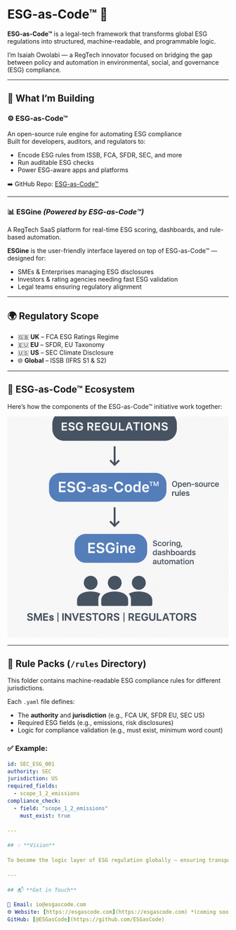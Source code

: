 # ESG-as-Code™ 🧩

**ESG-as-Code™** is a legal-tech framework that transforms global ESG regulations into structured, machine-readable, and programmable logic.

I’m Isaiah Owolabi — a RegTech innovator focused on bridging the gap between policy and automation in environmental, social, and governance (ESG) compliance.

---

## 🔧 What I’m Building

### ⚙️ ESG-as-Code™  
An open-source rule engine for automating ESG compliance  
Built for developers, auditors, and regulators to:
- Encode ESG rules from ISSB, FCA, SFDR, SEC, and more
- Run auditable ESG checks
- Power ESG-aware apps and platforms

➡️ GitHub Repo: [ESG-as-Code™](https://github.com/ESGasCode/esgascode)

---

### 📊 ESGine *(Powered by ESG-as-Code™)*  
A RegTech SaaS platform for real-time ESG scoring, dashboards, and rule-based automation.

**ESGine** is the user-friendly interface layered on top of ESG-as-Code™ — designed for:
- SMEs & Enterprises managing ESG disclosures
- Investors & rating agencies needing fast ESG validation
- Legal teams ensuring regulatory alignment

---

## 🌍 Regulatory Scope

- 🇬🇧 **UK** – FCA ESG Ratings Regime  
- 🇪🇺 **EU** – SFDR, EU Taxonomy  
- 🇺🇸 **US** – SEC Climate Disclosure  
- 🌐 **Global** – ISSB (IFRS S1 & S2)

---

## 🧠 ESG-as-Code™ Ecosystem

Here’s how the components of the ESG-as-Code™ initiative work together:

![ESG-as-Code Ecosystem](A_flowchart-style_diagram_in_black_and_white_illus.png)

---

## 📁 Rule Packs (`/rules` Directory)

This folder contains machine-readable ESG compliance rules for different jurisdictions.

Each `.yaml` file defines:
- The **authority** and **jurisdiction** (e.g., FCA UK, SFDR EU, SEC US)
- Required ESG fields (e.g., emissions, risk disclosures)
- Logic for compliance validation (e.g., must exist, minimum word count)

### ✅ Example:
````yaml
id: SEC_ESG_001
authority: SEC
jurisdiction: US
required_fields:
  - scope_1_2_emissions
compliance_check:
  - field: "scope_1_2_emissions"
    must_exist: true

---

## 💡 **Vision**

To become the logic layer of ESG regulation globally — ensuring transparency, automation, and trust in how ESG is measured and reported.

---

## 📬 **Get in Touch**

📧 Email: io@esgascode.com  
🌐 Website: [https://esgascode.com](https://esgascode.com) *(coming soon)*  
GitHub: [@ESGasCode](https://github.com/ESGasCode)
